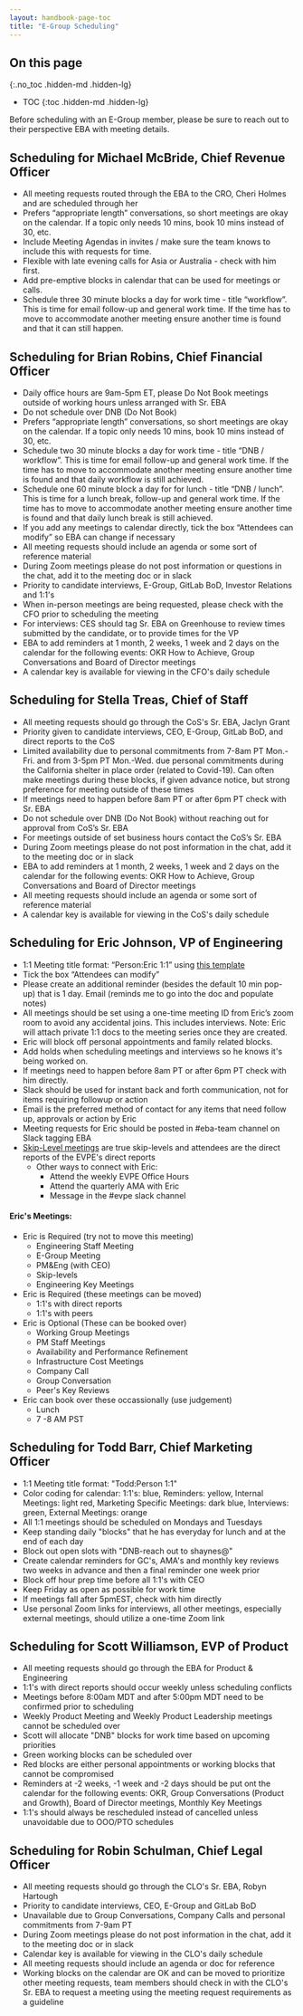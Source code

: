 ```yaml
---
layout: handbook-page-toc
title: "E-Group Scheduling"
---
```


## On this page
{:.no_toc .hidden-md .hidden-lg}

- TOC
{:toc .hidden-md .hidden-lg}

Before scheduling with an E-Group member, please be sure to reach out to their perspective EBA with meeting details.

## Scheduling for Michael McBride, Chief Revenue Officer

* All meeting requests routed through the EBA to the CRO, Cheri Holmes and are scheduled through her  
* Prefers “appropriate length” conversations, so short meetings are okay on the calendar.  If a topic only needs 10 mins, book 10 mins instead of 30, etc.
* Include Meeting Agendas in invites / make sure the team knows to include this with requests for time.
* Flexible with late evening calls for Asia or Australia - check with him first.
* Add pre-emptive blocks in calendar that can be used for meetings or calls.
* Schedule three 30 minute blocks a day for work time - title “workflow”. This is time for email follow-up and general work time. If the time has to move to accommodate another meeting ensure another time is found and that it can still happen.


## Scheduling for Brian Robins, Chief Financial Officer

* Daily office hours are 9am-5pm ET, please Do Not Book meetings outside of working hours unless arranged with Sr. EBA
* Do not schedule over DNB (Do Not Book)
* Prefers “appropriate length” conversations, so short meetings are okay on the calendar. If a topic only needs 10 mins, book 10 mins instead of 30, etc.
* Schedule two 30 minute blocks a day for work time - title “DNB / workflow”. This is time for email follow-up and general work time. If the time has to move to accommodate another meeting ensure another time is found and that daily workflow is still achieved. 
* Schedule one 60 minute block a day for for lunch - title “DNB / lunch”. This is time for a lunch break, follow-up and general work time. If the time has to move to accommodate another meeting ensure another time is found and that daily lunch break is still achieved.  
* If you add any meetings to calendar directly, tick the box “Attendees can modify” so EBA can change if necessary
* All meeting requests should include an agenda or some sort of reference material
* During Zoom meetings please do not post information or questions in the chat, add it to the meeting doc or in slack
* Priority to candidate interviews, E-Group, GitLab BoD, Investor Relations and 1:1's
* When in-person meetings are being requested, please check with the CFO prior to scheduling the meeting
* For interviews: CES should tag Sr. EBA on Greenhouse to review times submitted by the candidate, or to provide times for the VP
* EBA to add reminders at 1 month, 2 weeks, 1 week and 2 days on the calendar for the following events: OKR How to Achieve, Group Conversations and Board of Director meetings
* A calendar key is available for viewing in the CFO's daily schedule


## Scheduling for Stella Treas, Chief of Staff

* All meeting requests should go through the CoS's Sr. EBA, Jaclyn Grant
* Priority given to candidate interviews, CEO, E-Group, GitLab BoD, and direct reports to the CoS
* Limited availability due to personal commitments from 7-8am PT Mon.-Fri. and from 3-5pm PT Mon.-Wed. due personal commitments during the California shelter in place order (related to Covid-19). Can often make meetings during these blocks, if given advance notice, but strong preference for meeting outside of these times
* If meetings need to happen before 8am PT or after 6pm PT check with Sr. EBA 
* Do not schedule over DNB (Do Not Book) without reaching out for approval from CoS’s Sr. EBA
* For meetings outside of set business hours contact the CoS’s Sr. EBA
* During Zoom meetings please do not post information in the chat, add it to the meeting doc or in slack
* EBA to add reminders at 1 month, 2 weeks, 1 week and 2 days on the calendar for the following events: OKR How to Achieve, Group Conversations and Board of Director meetings
* All meeting requests should include an agenda or some sort of reference material
* A calendar key is available for viewing in the CoS's daily schedule


## Scheduling for Eric Johnson, VP of Engineering

* 1:1 Meeting title format: “Person:Eric 1:1” using [this template](https://docs.google.com/document/d/1vWm7-lmpqghoElckd02puqsKDNT6aCJInuZcfkdtvwQ/edit)
* Tick the box “Attendees can modify”
* Please create an additional reminder (besides the default 10 min pop-up) that is 1 day. Email (reminds me to go into the doc and populate notes)
* All meetings should be set using a one-time meeting ID from Eric’s zoom room to avoid any accidental joins.  This includes interviews.  Note: Eric will attach private 1:1 docs to the meeting series once they are created.
* Eric will block off personal appointments and family related blocks.
* Add holds when scheduling meetings and interviews so he knows it's being worked on.
* If meetings need to happen before 8am PT or after 6pm PT check with him directly.
* Slack should be used for instant back and forth communication, not for items requiring followup or action
* Email is the preferred method of contact for any items that need follow up, approvals or action by Eric
* Meeting requests for Eric should be posted in #eba-team  channel on Slack tagging EBA
* [Skip-Level meetings](https://about.gitlab.com/handbook/leadership/skip-levels/#the-purpose-of-skip-level-meetings) are true skip-levels and attendees are the direct reports of the EVPE's direct reports 
    * Other ways to connect with Eric:
      * Attend the weekly EVPE Office Hours
      * Attend the quarterly AMA with Eric
      * Message in the #evpe slack channel
      
#### **Eric's Meetings:**

* Eric is Required (try not to move this meeting)
  * Engineering Staff Meeting
  * E-Group Meeting
  * PM&Eng (with CEO)
  * Skip-levels
  * Engineering Key Meetings
* Eric is Required (these meetings can be moved)
  * 1:1's with direct reports
  * 1:1's with peers
* Eric is Optional (These can be booked over)
  * Working Group Meetings
  * PM Staff Meetings
  * Availability and Performance Refinement
  * Infrastructure Cost Meetings
  * Company Call
  * Group Conversation
  * Peer's Key Reviews
* Eric can book over these occassionally (use judgement)
  * Lunch
  * 7 -8 AM PST


## Scheduling for Todd Barr, Chief Marketing Officer

* 1:1 Meeting title format: "Todd:Person 1:1"
* Color coding for calendar: 1:1's: blue, Reminders: yellow, Internal Meetings: light red, Marketing Specific Meetings: dark blue, Interviews: green, External Meetings: orange
* All 1:1 meetings should be scheduled on Mondays and Tuesdays
* Keep standing daily "blocks" that he has everyday for lunch and at the end of each day
* Block out open slots with "DNB-reach out to shaynes@"
* Create calendar reminders for GC's, AMA's and monthly key reviews two weeks in advance and then a final reminder one week prior
* Block off hour prep time before all 1:1's with CEO
* Keep Friday as open as possible for work time
* If meetings fall after 5pmEST, check with him directly
* Use personal Zoom links for interviews, all other meetings, especially external meetings, should utilize a one-time Zoom link


## Scheduling for Scott Williamson, EVP of Product

* All meeting requests should go through the EBA for Product & Engineering
* 1:1's with direct reports should occur weekly unless scheduling conflicts
* Meetings before 8:00am MDT and after 5:00pm MDT need to be confirmed prior to scheduling
* Weekly Product Meeting and Weekly Product Leadership meetings cannot be scheduled over
* Scott will allocate "DNB" blocks for work time based on upcoming priorities
* Green working blocks can be scheduled over
* Red blocks are either personal appointments or working blocks that cannot be compromised
* Reminders at -2 weeks, -1 week and -2 days should be put ont the calendar for the following events: OKR, Group Conversations (Product and Growth), Board of Director meetings, Monthly Key Meetings
* 1:1's should always be rescheduled instead of cancelled unless unavoidable due to OOO/PTO schedules

## Scheduling for Robin Schulman, Chief Legal Officer

* All meeting requests should go through the CLO's Sr. EBA, Robyn Hartough
* Priority to candidate interviews, CEO, E-Group and GitLab BoD 
* Unavailable due to Group Conversations, Company Calls and personal commitments from 7-9am PT
* During Zoom meetings please do not post information in the chat, add it to the meeting doc or in slack
* Calendar key is available for viewing in the CLO's daily schedule 
* All meeting requests should include an agenda or doc for reference
* Working blocks on the calendar are OK and can be moved to prioritize other meeting requests, team members should check in with the CLO's Sr. EBA to request a meeting using the meeting request requirements as a guideline